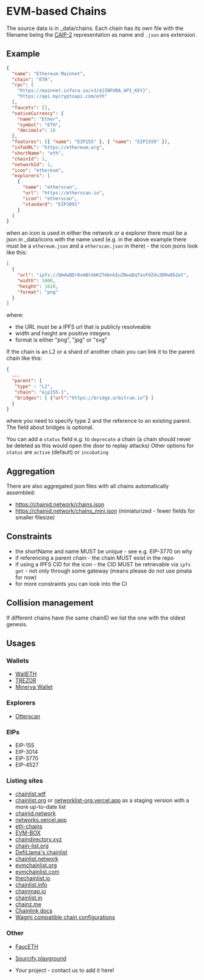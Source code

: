 # EVM-based Chains

The source data is in \_data/chains. Each chain has its own file with the filename being the [CAIP-2](https://github.com/ChainAgnostic/CAIPs/blob/master/CAIPs/caip-2.md) representation as name and `.json` ans extension.

## Example

```json
{
  "name": "Ethereum Mainnet",
  "chain": "ETH",
  "rpc": [
    "https://mainnet.infura.io/v3/${INFURA_API_KEY}",
    "https://api.mycryptoapi.com/eth"
  ],
  "faucets": [],
  "nativeCurrency": {
    "name": "Ether",
    "symbol": "ETH",
    "decimals": 18
  },
  "features": [{ "name": "EIP155" }, { "name": "EIP1559" }],
  "infoURL": "https://ethereum.org",
  "shortName": "eth",
  "chainId": 1,
  "networkId": 1,
  "icon": "ethereum",
  "explorers": [
    {
      "name": "etherscan",
      "url": "https://etherscan.io",
      "icon": "etherscan",
      "standard": "EIP3091"
    }
  ]
}
```

when an icon is used in either the network or a explorer there must be a json in \_data/icons with the name used (e.g. in the above example there must be a `ethereum.json` and a `etherscan.json` in there) - the icon jsons look like this:

```json
[
  {
    "url": "ipfs://QmdwQDr6vmBtXmK2TmknkEuZNoaDqTasFdZdu3DRw8b2wt",
    "width": 1000,
    "height": 1628,
    "format": "png"
  }
]
```

where:

- the URL must be a IPFS url that is publicly resolveable
- width and height are positive integers
- format is either "png", "jpg" or "svg"

If the chain is an L2 or a shard of another chain you can link it to the parent chain like this:

```json
{
  ...
  "parent": {
   "type" : "L2",
   "chain": "eip155-1",
   "bridges": [ {"url":"https://bridge.arbitrum.io"} ]
  }
}
```

where you need to specify type 2 and the reference to an existing parent. The field about bridges is optional.

You can add a `status` field e.g. to `deprecate` a chain (a chain should never be deleted as this would open the door to replay attacks)
Other options for `status` are `active` (default) or `incubating`

## Aggregation

There are also aggregated json files with all chains automatically assembled:

- https://chainid.network/chains.json
- https://chainid.network/chains_mini.json (miniaturized - fewer fields for smaller filesize)

## Constraints

- the shortName and name MUST be unique - see e.g. EIP-3770 on why
- if referencing a parent chain - the chain MUST exist in the repo
- if using a IPFS CID for the icon - the CID MUST be retrievable via `ipfs get` - not only through some gateway (means please do not use pinata for now)
- for more constraints you can look into the CI

## Collision management

If different chains have the same chainID we list the one with the oldest genesis.

## Usages

### Wallets

- [WallETH](https://walleth.org)
- [TREZOR](https://trezor.io)
- [Minerva Wallet](https://minerva.digital)

### Explorers

- [Otterscan](https://otterscan.io)

### EIPs

- EIP-155
- EIP-3014
- EIP-3770
- EIP-4527

### Listing sites

- [chainlist.wtf](https://chainlist.wtf)
- [chainlist.org](https://chainlist.org) or [networklist-org.vercel.app](https://networklist-org.vercel.app) as a staging version with a more up-to-date list
- [chainid.network](https://chainid.network)
- [networks.vercel.app](https://networks.vercel.app)
- [eth-chains](https://github.com/taylorjdawson/eth-chains)
- [EVM-BOX](https://github.com/izayl/evm-box)
- [chaindirectory.xyz](https://www.chaindirectory.xyz)
- [chain-list.org](https://chain-list.org)
- [DefiLlama's chainlist](https://chainlist.defillama.com/)
- [chainlist.network](https://chainlist.network/)
- [evmchainlist.org](https://evmchainlist.org)
- [evmchainlist.com](https://evmchainlist.com)
- [thechainlist.io](https://thechainlist.io)
- [chainlist.info](https://chainlist.info)
- [chainmap.io](https://chainmap.io)
- [chainlist.in](https://www.chainlist.in)
- [chainz.me](https://chainz.me)
- [Chainlink docs](https://docs.chain.link/)
- [Wagmi compatible chain configurations](https://spenhouet.com/chains)

### Other

- [FaucETH](https://github.com/komputing/FaucETH)
- [Sourcify playground](https://playground.sourcify.dev)

- Your project - contact us to add it here!
